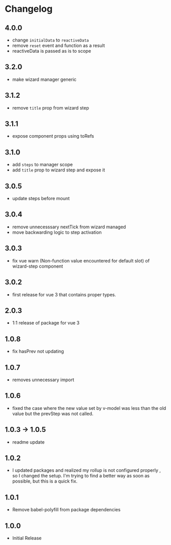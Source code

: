# Changelog

## 4.0.0

- change `initialData` to `reactiveData`
- remove `reset` event and function as a result
- reactiveData is passed as is to scope

## 3.2.0

- make wizard manager generic

## 3.1.2

- remove `title` prop from wizard step

## 3.1.1

- expose component props using toRefs

## 3.1.0

- add `steps` to manager scope
- add `title` prop to wizard step and expose it

## 3.0.5

- update steps before mount

## 3.0.4

- remove unnecesssary nextTick from wizard managed
- move backwarding logic to step activation

## 3.0.3

- fix vue warn (Non-function value encountered for default slot) of wizard-step component

## 3.0.2

- first release for vue 3 that contains proper types.

## 2.0.3

- 1:1 release of package for vue 3

## 1.0.8

- fix hasPrev not updating
  
## 1.0.7

- removes unnecessary import

## 1.0.6

- fixed the case where the new value set by v-model was less than the old value but the prevStep was not called.

## 1.0.3 -> 1.0.5

- readme update

## 1.0.2

- I updated packages and realized my rollup is not configured properly , so I changed the setup.
I'm trying to find a better way as soon as possible, but this is a quick fix.

## 1.0.1

- Remove babel-polyfill from package dependencies

## 1.0.0

- Initial Release
